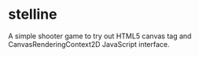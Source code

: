 # stelline

A simple shooter game to try out HTML5 canvas tag and CanvasRenderingContext2D JavaScript interface.